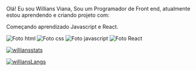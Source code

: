 Olá!
Eu sou Willians Viana,  Sou um Programador de Front end, atualmente estou aprendendo e criando projeto com: 

Começando aprendizado Javascript e React.

<img src="https://img.shields.io/badge/HTML-239120?style=for-the-badge&logo=html5&logoColor=white" alt="Foto html">

<img src="https://img.shields.io/badge/CSS-239120?&style=for-the-badge&logo=css3&logoColor=white" alt="Foto css">

 <img src="https://img.shields.io/badge/JavaScript-323330?style=for-the-badge&logo=javascript&logoColor=F7DF1E" alt="Foto javascript">
 <img src="https://img.shields.io/badge/React-20232A?style=for-the-badge&logo=react&logoColor=61DAFB" alt="Foto React">

 
[![williansstats](https://github-readme-stats.vercel.app/api?username=williansviana)](https://github.com/anuraghazra/github-readme-stats)

[![williansLangs](https://github-readme-stats.vercel.app/api/top-langs/?username=williansviana)](https://github.com/anuraghazra/github-readme-stats)


